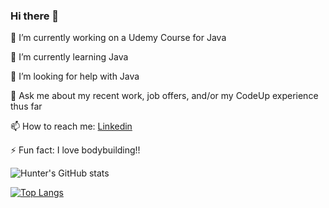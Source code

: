 ### Hi there 👋


 🔭 I’m currently working on a Udemy Course for Java
 
 🌱 I’m currently learning Java
 
 🤔 I’m looking for help with Java
 
 💬 Ask me about my recent work, job offers, and/or my CodeUp experience thus far
 
 📫 How to reach me: [Linkedin](https://www.linkedin.com/in/hunter-parks-752b20212/)
 
 ⚡ Fun fact: I love bodybuilding!!
 
 
 ![Hunter's GitHub stats](https://github-readme-stats.vercel.app/api?username=hunter-parks&show_icons=true&theme=calm)


[![Top Langs](https://github-readme-stats.vercel.app/api/top-langs/?username=hunter-parks&layout=compact)](https://github.com/hunter-parks/github-readme-stats)

<!--
**hunter-parks/hunter-parks** is a ✨ _special_ ✨ repository because its `README.md` (this file) appears on your GitHub profile.

